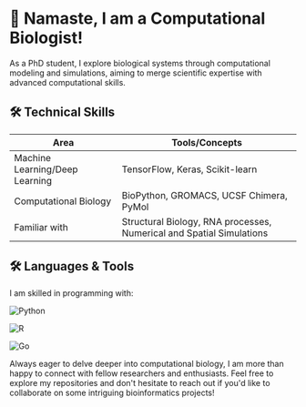 # 👋 Namaste, I am a Computational Biologist!

As a PhD student, I explore biological systems through computational modeling and simulations, aiming to merge scientific expertise with advanced computational skills.

## 🛠️ Technical Skills

| Area                          | Tools/Concepts                                  |
| ------------------------------|-------------------------------------------------|
| Machine Learning/Deep Learning | TensorFlow, Keras, Scikit-learn                  |
| Computational Biology          | BioPython, GROMACS, UCSF Chimera, PyMol          |
| Familiar with                  | Structural Biology, RNA processes, Numerical and Spatial Simulations |

## 🛠️ Languages & Tools

I am skilled in programming with:

![Python](https://img.shields.io/badge/-Python-3776AB?logo=python&logoColor=white)

![R](https://img.shields.io/badge/-R-276DC3?logo=r&logoColor=white)

![Go](https://img.shields.io/badge/-Go-00ADD8?logo=go&logoColor=white)


Always eager to delve deeper into computational biology, I am more than happy to connect with fellow researchers and enthusiasts. Feel free to explore my repositories and don't hesitate to reach out if you'd like to collaborate on some intriguing bioinformatics projects!

<!--
shashankpritam/shashankpritam is a ✨ special ✨ repository because its `README.md` (this file) appears on your GitHub profile.
You can click the Preview link to take a look at your changes.
-->
